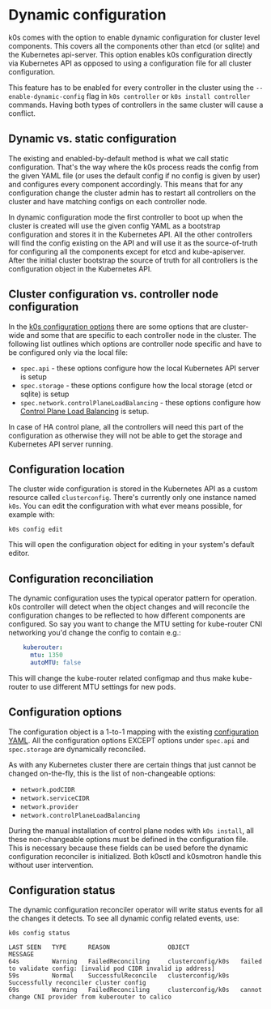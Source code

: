 # Dynamic configuration

k0s comes with the option to enable dynamic configuration for cluster level components. This covers all the components other than etcd (or sqlite) and the Kubernetes api-server. This option enables k0s configuration directly via Kubernetes API as opposed to using a configuration file for all cluster configuration.

This feature has to be enabled for every controller in the cluster using the `--enable-dynamic-config` flag in `k0s controller` or `k0s install controller` commands. Having both types of controllers in the same cluster will cause a conflict.

## Dynamic vs. static configuration

The existing and enabled-by-default method is what we call static configuration. That's the way where the k0s process reads the config from the given YAML file (or uses the default config if no config is given by user) and configures every component accordingly. This means that for any configuration change the cluster admin has to restart all controllers on the cluster and have matching configs on each controller node.

In dynamic configuration mode the first controller to boot up when the cluster is created will use the given config YAML as a bootstrap configuration and stores it in the Kubernetes API. All the other controllers will find the config existing on the API and will use it as the source-of-truth for configuring all the components except for etcd and kube-apiserver. After the initial cluster bootstrap the source of truth for all controllers is the configuration object in the Kubernetes API.

## Cluster configuration vs. controller node configuration

In the [k0s configuration options](configuration.md) there are some options that are cluster-wide and some that are specific to each controller node in the cluster. The following list outlines which options are controller node specific and have to be configured only via the local file:

- `spec.api` - these options configure how the local Kubernetes API server is setup
- `spec.storage` - these options configure how the local storage (etcd or sqlite) is setup
- `spec.network.controlPlaneLoadBalancing` - these options configure how [Control Plane Load Balancing](cplb.md) is setup.

In case of HA control plane, all the controllers will need this part of the configuration as otherwise they will not be able to get the storage and Kubernetes API server running.

## Configuration location

The cluster wide configuration is stored in the Kubernetes API as a custom resource called `clusterconfig`. There's currently only one instance named `k0s`. You can edit the configuration with what ever means possible, for example with:

```shell
k0s config edit
```

This will open the configuration object for editing in your system's default editor.

## Configuration reconciliation

The dynamic configuration uses the typical operator pattern for operation. k0s controller will detect when the object changes and will reconcile the configuration changes to be reflected to how different components are configured. So say you want to change the MTU setting for kube-router CNI networking you'd change the config to contain e.g.:

```yaml
    kuberouter:
      mtu: 1350
      autoMTU: false
```

This will change the kube-router related configmap and thus make kube-router to use different MTU settings for new pods.

## Configuration options

The configuration object is a 1-to-1 mapping with the existing [configuration YAML](configuration.md). All the configuration options EXCEPT options under `spec.api` and `spec.storage` are dynamically reconciled.

As with any Kubernetes cluster there are certain things that just cannot be changed on-the-fly, this is the list of non-changeable options:

- `network.podCIDR`
- `network.serviceCIDR`
- `network.provider`
- `network.controlPlaneLoadBalancing`

During the manual installation of control plane nodes with `k0s install`, all these
non-changeable options must be defined in the configuration file. This is necessary
because these fields can be used before the dynamic configuration reconciler is
initialized. Both k0sctl and k0smotron handle this without user intervention.

## Configuration status

The dynamic configuration reconciler operator will write status events for all the changes it detects. To see all dynamic config related events, use:

```shell
k0s config status
```

```shell
LAST SEEN   TYPE      REASON                OBJECT              MESSAGE
64s         Warning   FailedReconciling     clusterconfig/k0s   failed to validate config: [invalid pod CIDR invalid ip address]
59s         Normal    SuccessfulReconcile   clusterconfig/k0s   Successfully reconciler cluster config
69s         Warning   FailedReconciling     clusterconfig/k0s   cannot change CNI provider from kuberouter to calico
```
